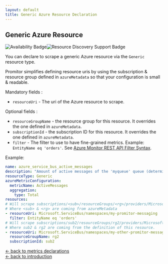 ```yaml
---
layout: default
title: Generic Azure Resource Declaration
---
```


## Generic Azure Resource

![Availability Badge](https://img.shields.io/badge/Available%20Starting-v0.2-green.svg)![Resource Discovery Support Badge](https://img.shields.io/badge/Support%20for%20Resource%20Discovery-No-red.svg)

You can declare to scrape a generic Azure resource via the `Generic` resource type.

Promitor simplifies defining resource uris by using the subscription & resource
group defined in `azureMetadata` so that your configuration is small & readable.

Mandatory fields :

- `resourceUri` - The uri of the Azure resource to scrape.

Optional fields :

- `resourceGroupName` - the resource group for this resource. It overrides the one defined in `azureMetadata`.
- `subscriptionId` - the subscription ID for this resource. It overrides the one defined in `azureMetadata`.
- `filter` - The filter to use to have fine-grained metrics. Example: `EntityName eq 'orders'`.
   See [Azure Monitor REST API Filter Syntax](https://docs.microsoft.com/en-us/rest/api/monitor/filter-syntax).

Example:

```yaml
name: azure_service_bus_active_messages
description: "Amount of active messages of the 'myqueue' queue (determined with Generic provider)"
resourceType: Generic
azureMetricConfiguration:
  metricName: ActiveMessages
  aggregation:
    type: Total
resources:
# Will scrape subscriptions/<sub>/resourceGroups/<rg>/providers/Microsoft.ServiceBus/namespaces/my-promitor-messaging
# Where <sub> & <rg> are coming from azureMetadata
- resourceUri: Microsoft.ServiceBus/namespaces/my-promitor-messaging
  filter: EntityName eq 'orders'
# Will scrape subscriptions/sub2/resourceGroups/rg2/providers/Microsoft.ServiceBus/namespaces/my-other-promitor-messaging
# Where sub2 & rg2 are coming from the definition of this resource.
- resourceUri: Microsoft.ServiceBus/namespaces/my-other-promitor-messaging
  resourceGroupName: rg2
  subscriptionId: sub2
```

<!-- markdownlint-disable MD033 -->
[&larr; back to metrics declarations](/configuration/v2.x/metrics)<br />
[&larr; back to introduction](/)
<!-- markdownlint-enable -->
